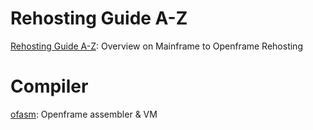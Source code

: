 # Rehosting Guide A-Z

[Rehosting Guide A-Z](https://github.com/tmaxsoft-us/Rehosting_Guide_A-Z): Overview on Mainframe to Openframe Rehosting

# Compiler

[ofasm](https://tmaxsoft-us.github.io/ofasm): Openframe assembler & VM


